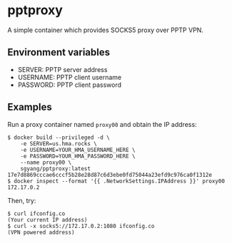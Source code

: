 # pptproxy

A simple container which provides SOCKS5 proxy over PPTP VPN.

## Environment variables

- SERVER: PPTP server address
- USERNAME: PPTP client username
- PASSWORD: PPTP client password

## Examples

Run a proxy container named `proxy00` and obtain the IP address:
```
$ docker build --privileged -d \
    -e SERVER=us.hma.rocks \
    -e USERNAME=YOUR_HMA_USERNAME_HERE \
    -e PASSWORD=YOUR_HMA_PASSWORD_HERE \
    --name proxy00 \
    sgyang/pptproxy:latest
17e7d8869cccae6cccf5b28e28d87c6d3ebe0fd75044a23efd9c976ca0f1312e
$ docker inspect --format '{{ .NetworkSettings.IPAddress }}' proxy00
172.17.0.2
```

Then, try:
```
$ curl ifconfig.co
(Your current IP address)
$ curl -x socks5://172.17.0.2:1080 ifconfig.co
(VPN powered address)
```
